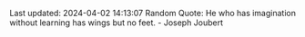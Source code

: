 Last updated: 2024-04-02 14:13:07
Random Quote: He who has imagination without learning has wings but no feet. - Joseph Joubert
